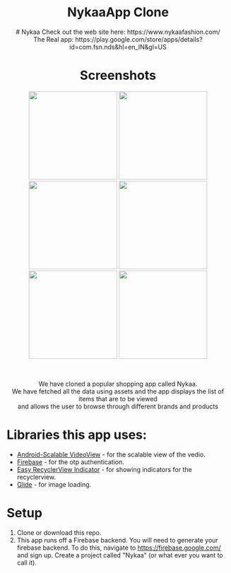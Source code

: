 <h1 align="center">NykaaApp Clone</h1>
<p align="center">
# Nykaa
Check out the web site here: https://www.nykaafashion.com/<br>
The Real app: https://play.google.com/store/apps/details?id=com.fsn.nds&hl=en_IN&gl=US
</p>

<h1 align="center">Screenshots</h1>
  
<p align="center">
<img src="https://user-images.githubusercontent.com/75353862/118407647-59f1b480-b69f-11eb-8f01-6b50bce7666f.jpg" width="200" />      <img src="https://user-images.githubusercontent.com/75353862/118408034-46474d80-b6a1-11eb-9c67-42c6f339ad11.jpg" width="200" />   <img src="https://user-images.githubusercontent.com/75353862/118408041-49423e00-b6a1-11eb-89b4-cd62a146be1d.jpg" width="200" />   <img src="https://user-images.githubusercontent.com/75353862/118407641-5100e300-b69f-11eb-9bfe-b8523e7aec89.jpg" width="200" />    <img src="https://user-images.githubusercontent.com/75353862/118407646-56f6c400-b69f-11eb-814d-fb1ea6019e49.jpg" width="200" />    <img src="https://user-images.githubusercontent.com/75353862/118409444-1a7b9600-b6a8-11eb-92bf-6cdd4166101e.jpg" width="200" /> 
</p><br>


<p align="center">
We have cloned a popular shopping app called Nykaa.<br>We have fetched all the data using assets and the app displays the list of items that are to be viewed<br>and allows  the user to browse through different brands and products
</p>

# Libraries this app uses:

* [Android-Scalable VideoView](https://github.com/yqritc/Android-ScalableVideoView) -  for the scalable view of the vedio.
* [Firebase](https://firebase.google.com/) - for the otp authentication.
* [Easy RecyclerView Indicator](https://github.com/kingfisherphuoc/EasyRecyclerViewIndicator) - for showing indicators for the recyclerview.
* [Glide](https://github.com/bumptech/glide) - for image loading.

# Setup

1. Clone or download this repo.
2. This app runs off a Firebase backend. You will need to generate your firebase backend. To do this, navigate to https://firebase.google.com/ and sign up. Create a project called 
"Nykaa" (or what ever you want to call it). 


